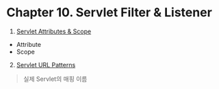 # Chapter 10. Servlet Filter & Listener

1. [Servlet Attributes & Scope](#)
- Attribute
- Scope

2. [Servlet URL Patterns](#KOSTA200th/jsp_study/webTechBookContents)
> 실제 Servlet의 매핑 이름
